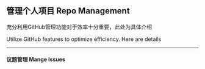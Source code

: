 ## 管理个人项目  Repo Management

充分利用GitHub管理功能对于效率十分重要，此处为具体介绍

Utilize GitHub features to optimize efficiency. Here are details

---

#### 议题管理 Mange Issues



